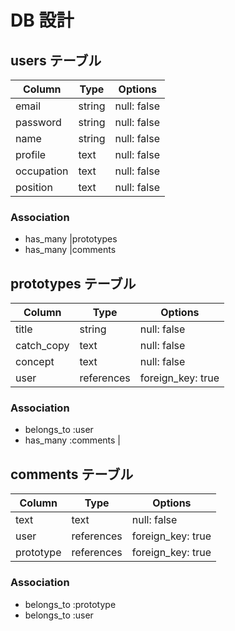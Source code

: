 # DB 設計

## users テーブル

| Column     | Type   | Options     |
| --------   | ------ | ----------- |
| email      | string | null: false |
| password   | string | null: false |
| name       | string | null: false |
| profile    | text   | null: false |
| occupation | text   | null: false |
| position   | text   | null: false |

### Association

* has_many |prototypes
* has_many |comments

## prototypes テーブル

| Column       | Type        | Options           |
| ------------ | ----------- | ----------------- |
| title        | string      | null: false       |
| catch_copy   | text        | null: false       |
| concept      | text        | null: false       |
| user         | references  | foreign_key: true |

### Association

- belongs_to :user
- has_many   :comments            |

## comments テーブル

| Column     | Type       | Options           |
| ---------- | ---------- | ----------------- |
| text       | text       | null: false       |
| user       | references | foreign_key: true |
| prototype  | references | foreign_key: true |

### Association

- belongs_to :prototype
- belongs_to :user

